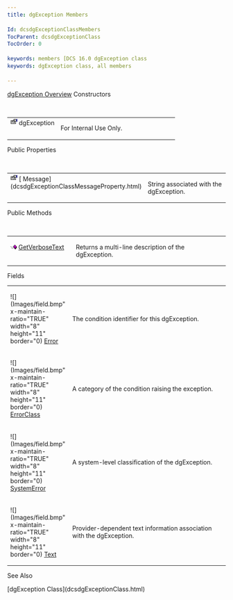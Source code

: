```yaml
---
title: dgException Members

Id: dcsdgExceptionClassMembers
TocParent: dcsdgExceptionClass
TocOrder: 0

keywords: members [DCS 16.0 dgException class
keywords: dgException class, all members

---
```


[dgException Overview](dcsdgExceptionClass.html) 
Constructors

<br />

<table class="dtTABLE" id="table4" x-use-null-cells="x-use-null-cells" style="border-spacing: 0px" cellspacing="0">
          <colgroup span="1">
            <col span="1" style="WIDTH: 30%" />
            <col span="1" style="WIDTH: 70%" />
          </colgroup>
          <tr valign="top">
            <td colspan="1" rowspan="1">
              <img alt="public property" src="Images/property.bmp"  width="16" height="16" border="0" /> dgException
						</td>
            <td colspan="1" rowspan="1">

For Internal Use Only. 
</td>
          </tr>
</table>

Public Properties

<br />

<table class="dtTABLE" id="Table5" x-use-null-cells="x-use-null-cells" style="border-spacing: 0px" cellspacing="0">
          <colgroup span="1">
            <col span="1" style="WIDTH: 30%" />
            <col span="1" style="WIDTH: 70%" />
          </colgroup>
          <tr valign="top">
            <td colspan="1" rowspan="1">
              <img alt="public property" src="Images/property.bmp"  width="16" height="16" border="0" />
              [
								Message](dcsdgExceptionClassMessageProperty.html)
            </td>
            <td colspan="1" rowspan="1">

String associated with the dgException. 
</td>
          </tr>
</table>

Public Methods

<br />

<table class="dtTABLE" id="table2" x-use-null-cells="x-use-null-cells" style="border-spacing: 0px" cellspacing="0">
          <colgroup span="1">
            <col span="1" style="WIDTH: 30%" />
            <col span="1" style="WIDTH: 70%" />
          </colgroup>
          <tr valign="top">
            <td colspan="1" rowspan="1">

<img alt="public property" src="Images/PUBLIC%20METHOD.GIF" x-maintain-ratio="TRUE" style="FLOAT: none; WIDTH: 15px; HEIGHT: 11px; " width="15" height="11" border="0" /> [ GetVerboseText](dcsdgExceptionClassGetVerboseTextMethod.html) 
</td>
            <td colspan="1" rowspan="1">

Returns a multi-line description of the dgException.
</td>
          </tr>
</table>

Fields

<table class="dtTABLE" id="table3" x-use-null-cells="x-use-null-cells" style="border-spacing: 0px" cellspacing="0">
          <colgroup span="1">
            <col span="1" style="WIDTH: 20%" />
            <col span="1" style="WIDTH: 70%" />
          </colgroup>
          <tr>
            <td colspan="1" rowspan="1">

![](Images/field.bmp" x-maintain-ratio="TRUE" width="8" height="11" border="0) [ Error](dcsdgExceptionClassErrorField.html) 
</td>
            <td colspan="1" rowspan="1">

The condition identifier for this dgException. 
</td>
          </tr>
          <tr>
            <td colspan="1" rowspan="1">

![](Images/field.bmp" x-maintain-ratio="TRUE" width="8" height="11" border="0) [ ErrorClass](dcsdgExceptionClassErrorClassField.html) 
</td>
            <td colspan="1" rowspan="1">

A category of the condition raising the exception.
</td>
          </tr>
          <tr>
            <td colspan="1" rowspan="1">

![](Images/field.bmp" x-maintain-ratio="TRUE" width="8" height="11" border="0) [ SystemError](dcsdgExceptionClassSystemErrorField.html) 
</td>
            <td colspan="1" rowspan="1">

A system-level classification of the dgException.
</td>
          </tr>
          <tr>
            <td colspan="1" rowspan="1">

![](Images/field.bmp" x-maintain-ratio="TRUE" width="8" height="11" border="0) [ Text](dcsDisconnectingfromaDatabase.html) 
</td>
            <td colspan="1" rowspan="1">

<span>Provider-dependent text information association with the dgException.</span> 
</td>
          </tr>
</table>

See Also

<dl />
      [dgException Class](dcsdgExceptionClass.html)

